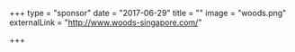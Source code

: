 +++
type = "sponsor"
date = "2017-06-29"
title = ""
image = "woods.png"
externalLink = "http://www.woods-singapore.com/"

+++